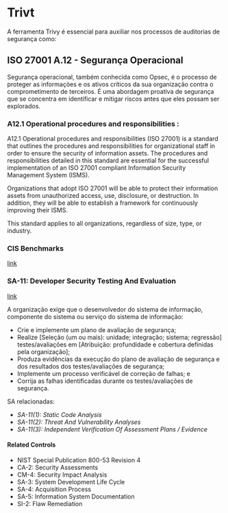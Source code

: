 # Trivt
A ferramenta Trivy é essencial para auxiliar nos processos de auditorias de segurança como:

## ISO 27001 A.12 - Segurança Operacional

Segurança operacional, também conhecida como Opsec, é o processo de proteger as informações e os ativos críticos da sua organização contra o comprometimento de terceiros. 
É uma abordagem proativa de segurança que se concentra em identificar e mitigar riscos antes que eles possam ser explorados.

### A12.1 Operational procedures and responsibilities :
A12.1 Operational procedures and responsibilities (ISO 27001) is a standard that outlines the procedures and responsibilities for organizational staff in order to ensure the security of information assets. The procedures and responsibilities detailed in this standard are essential for the successful implementation of an ISO 27001 compliant Information Security Management System (ISMS).

Organizations that adopt ISO 27001 will be able to protect their information assets from unauthorized access, use, disclosure, or destruction. In addition, they will be able to establish a framework for continuously improving their ISMS.

This standard applies to all organizations, regardless of size, type, or industry.

### CIS Benchmarks
[link](https://www.cisecurity.org/cis-benchmarks)

### SA-11: Developer Security Testing And Evaluation
[link](https://csf.tools/reference/nist-sp-800-53/r4/sa/sa-11/)

A organização exige que o desenvolvedor do sistema de informação, componente do sistema ou serviço do sistema de informação:

- Crie e implemente um plano de avaliação de segurança;
- Realize [Seleção (um ou mais): unidade; integração; sistema; regressão] testes/avaliações em [Atribuição: profundidade e cobertura definidas pela organização];
- Produza evidências da execução do plano de avaliação de segurança e dos resultados dos testes/avaliações de segurança;
- Implemente um processo verificável de correção de falhas; e
- Corrija as falhas identificadas durante os testes/avaliações de segurança.

SA relacionadas:
- *SA-11(1): Static Code Analysis*
- *SA-11(2): Threat And Vulnerability Analyses*
- *SA-11(3): Independent Verification Of Assessment Plans / Evidence*

#### Related Controls
- NIST Special Publication 800-53 Revision 4
- CA-2: Security Assessments
- CM-4: Security Impact Analysis
- SA-3: System Development Life Cycle
- SA-4: Acquisition Process
- SA-5: Information System Documentation
- SI-2: Flaw Remediation
